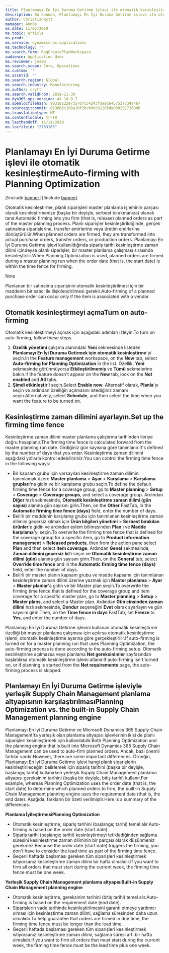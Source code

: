 ```yaml
---
title: Planlamayı En İyi Duruma Getirme işlevi ile otomatik kesinleştirme
description: Bu konuda, Planlamayı En İyi Duruma Getirme işlevi ile otomatik kesinleştirmenin nasıl kullanılacağı açıklanmaktadır.
author: ChristianRytt
manager: AnnBe
ms.date: 11/05/2019
ms.topic: article
ms.prod: ''
ms.service: dynamics-ax-applications
ms.technology: ''
ms.search.form: ReqCreatePlanWorkspace
audience: Application User
ms.reviewer: josaw
ms.search.scope: Core, Operations
ms.custom: ''
ms.assetid: ''
ms.search.region: Global
ms.search.industry: Manufacturing
ms.author: crytt
ms.search.validFrom: 2019-11-30
ms.dyn365.ops.version: AX 10.0.7
ms.openlocfilehash: 90319222e7357d7c54243faa8c64575377348467
ms.sourcegitcommit: 0138b6c108a10f2bcb90c91205da8092917160d8
ms.translationtype: HT
ms.contentlocale: tr-TR
ms.lasthandoff: 11/11/2019
ms.locfileid: "2783165"
---
```

# <a name="auto-firming-with-planning-optimization"></a><span data-ttu-id="d9880-103">Planlamayı En İyi Duruma Getirme işlevi ile otomatik kesinleştirme</span><span class="sxs-lookup"><span data-stu-id="d9880-103">Auto-firming with Planning Optimization</span></span>

[!include [banner](../../includes/preview-banner.md)]
[!include [banner](../../includes/banner.md)]

<span data-ttu-id="d9880-104">Otomatik kesinleştirme, planlı siparişleri master planlama işleminin parçası olarak kesinleştirmenize (başka bir deyişle, serbest bırakmanıza) olanak tanır.</span><span class="sxs-lookup"><span data-stu-id="d9880-104">Automatic firming lets you firm (that is, release) planned orders as part of the master planning process.</span></span> <span data-ttu-id="d9880-105">Planlı siparişler kesinleştirildiğinde, gerçek satınalma siparişlerine, transfer emirlerine veya üretim emirlerine dönüştürülür.</span><span class="sxs-lookup"><span data-stu-id="d9880-105">When planned orders are firmed, they are transformed into actual purchase orders, transfer orders, or production orders.</span></span> <span data-ttu-id="d9880-106">Planlamayı En İyi Duruma Getirme işlevi kullanıldığında sipariş tarihi kesinleştirme zaman dilimi içindeyse planlı siparişler, bir master planlama çalışması sırasında kesinleştirilir.</span><span class="sxs-lookup"><span data-stu-id="d9880-106">When Planning Optimization is used, planned orders are firmed during a master planning run when the order date (that is, the start date) is within the time fence for firming.</span></span>

> [!NOTE]
> <span data-ttu-id="d9880-107">Planlanan bir satınalma siparişinin otomatik kesinleştirilmesi için bir maddenin bir satıcı ile ilişkilendirilmesi gerekir.</span><span class="sxs-lookup"><span data-stu-id="d9880-107">Auto-firming of a planned purchase order can occur only if the item is associated with a vendor.</span></span>

## <a name="turn-on-auto-firming"></a><span data-ttu-id="d9880-108">Otomatik kesinleştirmeyi açma</span><span class="sxs-lookup"><span data-stu-id="d9880-108">Turn on auto-firming</span></span>

<span data-ttu-id="d9880-109">Otomatik kesinleştirmeyi açmak için aşağıdaki adımları izleyin.</span><span class="sxs-lookup"><span data-stu-id="d9880-109">To turn on auto-firming, follow these steps.</span></span>

1. <span data-ttu-id="d9880-110">**Özellik yönetimi** çalışma alanındaki **Yeni** sekmesinde listeden **Planlamayı En İyi Duruma Getirmek için otomatik kesinleştirme**'yi seçin.</span><span class="sxs-lookup"><span data-stu-id="d9880-110">In the **Feature management** workspace, on the **New** tab, select **Auto-firming for Planning Optimization** in the list.</span></span> <span data-ttu-id="d9880-111">Özellik, **Yeni** sekmesinde görünmüyorsa **Etkileştirilmemiş** ve **Tümü** sekmelerine bakın.</span><span class="sxs-lookup"><span data-stu-id="d9880-111">If the feature doesn't appear on the **New** tab, look on the **Not enabled** and **All** tabs.</span></span>
1. <span data-ttu-id="d9880-112">**Şimdi etkinleştir**'i seçin.</span><span class="sxs-lookup"><span data-stu-id="d9880-112">Select **Enable now**.</span></span> <span data-ttu-id="d9880-113">Alternatif olarak, **Planla**'yı seçin ve ardından özelliğin açılmasını istediğiniz zamanı seçin.</span><span class="sxs-lookup"><span data-stu-id="d9880-113">Alternatively, select **Schedule**, and then select the time when you want the feature to be turned on.</span></span>

## <a name="set-up-the-firming-time-fence"></a><span data-ttu-id="d9880-114">Kesinleştirme zaman dilimini ayarlayın.</span><span class="sxs-lookup"><span data-stu-id="d9880-114">Set up the firming time fence</span></span>

<span data-ttu-id="d9880-115">Kesinleştirme zaman dilimi master planlama çalıştırma tarihinden ileriye doğru hesaplanır.</span><span class="sxs-lookup"><span data-stu-id="d9880-115">The firming time fence is calculated forward from the master planning run date.</span></span> <span data-ttu-id="d9880-116">Girdiğiniz gün sayısına göre tanımlanır.</span><span class="sxs-lookup"><span data-stu-id="d9880-116">It's defined by the number of days that you enter.</span></span> <span data-ttu-id="d9880-117">Kesinleştirme zaman dilimini aşağıdaki yollarla kontrol edebilirsiniz:</span><span class="sxs-lookup"><span data-stu-id="d9880-117">You can control the firming time fence in the following ways:</span></span>

- <span data-ttu-id="d9880-118">Bir kapsam grubu için varsayılan kesinleştirme zaman dilimini tanımlamak üzere **Master planlama** \> **Ayar** \> **Karşılama** \> **Karşılama grupları**'na gidin ve bir karşılama grubu seçin.</span><span class="sxs-lookup"><span data-stu-id="d9880-118">To define the default firming time fence for a coverage group, go to **Master planning** \> **Setup** \> **Coverage** \> **Coverage groups**, and select a coverage group.</span></span> <span data-ttu-id="d9880-119">Ardından **Diğer** hızlı sekmesinde, **Otomatik kesinleştirme zaman dilimi (gün sayısı)** alanına gün sayısını girin.</span><span class="sxs-lookup"><span data-stu-id="d9880-119">Then, on the **Other** FastTab, in the **Automatic firming time fence (days)** field, enter the number of days.</span></span>
- <span data-ttu-id="d9880-120">Belirli bir maddenin karşılama grubu için tanımlanan kesinleştirme zaman dilimini geçersiz kılmak için **Ürün bilgileri yönetimi** \> **Serbest bırakılan ürünler**'e gidin ve ardından eylem bölmesinden **Plan**'ı ve **Madde karşılama**'yı seçin.</span><span class="sxs-lookup"><span data-stu-id="d9880-120">To overwrite the firming time fence that is defined for the coverage group for a specific item, go to **Product information management** \> **Released products**, then from the action pane select **Plan** and then select **Item coverage**.</span></span> <span data-ttu-id="d9880-121">Ardından **Genel** sekmesinde, **Zaman dilimini geçersiz kıl**'ı seçin ve **Otomatik kesinleştirme zaman dilimi (gün)** alanına gün sayısını girin.</span><span class="sxs-lookup"><span data-stu-id="d9880-121">Then, on the **General** tab, select **Override time fence** and in the **Automatic firming time fence (days)** field, enter the number of days.</span></span>
- <span data-ttu-id="d9880-122">Belirli bir master planın kapsam grubu ve madde kapsamı için tanımlanan kesinleştirme zaman dilimi üzerine yazmak için **Master planlama** \> **Ayar** \> **Master planlar**'a gidin ve bir Master plan seçin.</span><span class="sxs-lookup"><span data-stu-id="d9880-122">To overwrite the firming time fence that is defined for the coverage group and item coverage for a specific master plan, go to **Master planning** \> **Setup** \> **Master plans**, and select a Master plan.</span></span> <span data-ttu-id="d9880-123">Ardından **Gün cinsinden zaman dilimi** hızlı sekmesinde, **Dondur** seçeneğini **Evet** olarak ayarlayın ve gün sayısını girin.</span><span class="sxs-lookup"><span data-stu-id="d9880-123">Then, on the **Time fence in days** FastTab, set **Freeze** to **Yes**, and enter the number of days.</span></span>

<span data-ttu-id="d9880-124">Planlamayı En İyi Duruma Getirme işlevini kullanan otomatik kesinleştirme özelliği bir master planlama çalışması için açılırsa otomatik kesinleştirme işlemi, otomatik kesinleştirme ayarına göre gerçekleştirilir.</span><span class="sxs-lookup"><span data-stu-id="d9880-124">If auto-firming is turned on for a master planning run that uses Planning Optimization, the auto-firming process is done according to the auto-firming setup.</span></span> <span data-ttu-id="d9880-125">Otomatik kesinleştirme açılmazsa veya planlama **Net gereksinimler** sayfasından başlatılırsa otomatik kesinleştirme işlemi atlanır.</span><span class="sxs-lookup"><span data-stu-id="d9880-125">If auto-firming isn't turned on, or if planning is started from the **Net requirements** page, the auto-firming process is skipped.</span></span>

## <a name="planning-optimization-vs-the-built-in-supply-chain-management-planning-engine"></a><span data-ttu-id="d9880-126">Planlamayı En İyi Duruma Getirme işleviyle yerleşik Supply Chain Management planlama altyapısının karşılaştırılması</span><span class="sxs-lookup"><span data-stu-id="d9880-126">Planning Optimization vs. the built-in Supply Chain Management planning engine</span></span>

<span data-ttu-id="d9880-127">Planlamayı En İyi Duruma Getirme ve Microsoft Dynamics 365 Supply Chain Management'ta yerleşik olan planlama altyapısı işlevlerinin ikisi de planlı siparişleri kesinleştirmek için kullanılabilir.</span><span class="sxs-lookup"><span data-stu-id="d9880-127">Both Planning Optimization and the planning engine that is built into Microsoft Dynamics 365 Supply Chain Management can be used to auto-firm planned orders.</span></span> <span data-ttu-id="d9880-128">Ancak, bazı önemli farklar vardır.</span><span class="sxs-lookup"><span data-stu-id="d9880-128">However, there are some important differences.</span></span> <span data-ttu-id="d9880-129">Örneğin, Planlamayı En İyi Duruma Getirme işlevi hangi planlı siparişlerin kesinleştirileceğini belirlemek için sipariş tarihini (başka bir deyişle, başlangıç tarihi) kullanırken yerleşik Supply Chain Management planlama altyapısı gereksinim tarihini (başka bir deyişle, bitiş tarihi) kullanır.</span><span class="sxs-lookup"><span data-stu-id="d9880-129">For example, whereas Planning Optimization uses the order date (that is, the start date) to determine which planned orders to firm, the built-in Supply Chain Management planning engine uses the requirement date (that is, the end date).</span></span> <span data-ttu-id="d9880-130">Aşağıda, farkların bir özeti verilmiştir.</span><span class="sxs-lookup"><span data-stu-id="d9880-130">Here is a summary of the differences.</span></span>

<span data-ttu-id="d9880-131">**Planlama İyileştirmesi**</span><span class="sxs-lookup"><span data-stu-id="d9880-131">**Planning Optimization**</span></span>

- <span data-ttu-id="d9880-132">Otomatik kesinleştirme, sipariş tarihini (başlangıç tarihi) temel alır.</span><span class="sxs-lookup"><span data-stu-id="d9880-132">Auto-firming is based on the order date (start date).</span></span>
- <span data-ttu-id="d9880-133">Sipariş tarihi (başlangıç tarihi) kesinleştirmeyi tetiklediğinden sağlama süresini kesinleştirme zaman diliminin bir parçası olarak düşünmeniz gerekmez.</span><span class="sxs-lookup"><span data-stu-id="d9880-133">Because the order date (start date) triggers the firming, you don't have to consider the lead time as part of the firming time fence.</span></span>
- <span data-ttu-id="d9880-134">Geçerli haftada başlaması gereken tüm siparişleri kesinleştirmek istiyorsanız kesinleştirme zaman dilimi bir hafta olmalıdır.</span><span class="sxs-lookup"><span data-stu-id="d9880-134">If you want to firm all orders that must start during the current week, the firming time fence must be one week.</span></span>

<span data-ttu-id="d9880-135">**Yerleşik Supply Chain Management planlama altyapısı**</span><span class="sxs-lookup"><span data-stu-id="d9880-135">**Built-in Supply Chain Management planning engine**</span></span>

- <span data-ttu-id="d9880-136">Otomatik kesinleştirme, gereksinim tarihini (bitiş tarihi) temel alır.</span><span class="sxs-lookup"><span data-stu-id="d9880-136">Auto-firming is based on the requirement date (end date).</span></span>
- <span data-ttu-id="d9880-137">Siparişlerin vade tarihinde kesinleştirilmesini garanti etmeye yardımcı olması için kesinleştirme zaman dilimi, sağlama süresinden daha uzun olmalıdır.</span><span class="sxs-lookup"><span data-stu-id="d9880-137">To help guarantee that orders are firmed in due time, the firming time fence must be longer than the lead time.</span></span>
- <span data-ttu-id="d9880-138">Geçerli haftada başlaması gereken tüm siparişleri kesinleştirmek istiyorsanız kesinleştirme zaman dilimi, sağlama süresi artı bir hafta olmalıdır.</span><span class="sxs-lookup"><span data-stu-id="d9880-138">If you want to firm all orders that must start during the current week, the firming time fence must be the lead time plus one week.</span></span>
